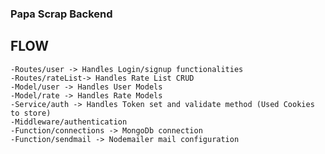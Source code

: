 
### Papa Scrap Backend

## FLOW
    -Routes/user -> Handles Login/signup functionalities
    -Routes/rateList-> Handles Rate List CRUD
    -Model/user -> Handles User Models
    -Model/rate -> Handles Rate Models
    -Service/auth -> Handles Token set and validate method (Used Cookies to store)
    -Middleware/authentication
    -Function/connections -> MongoDb connection
    -Function/sendmail -> Nodemailer mail configuration